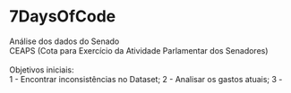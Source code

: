 # 7DaysOfCode

 Análise dos dados do Senado<br>
 CEAPS (Cota para Exercício da Atividade Parlamentar dos Senadores)<br><br>
 Objetivos iniciais:<br>
	1 - Encontrar inconsistências no Dataset;
	2 - Analisar os gastos atuais;
	3 -
